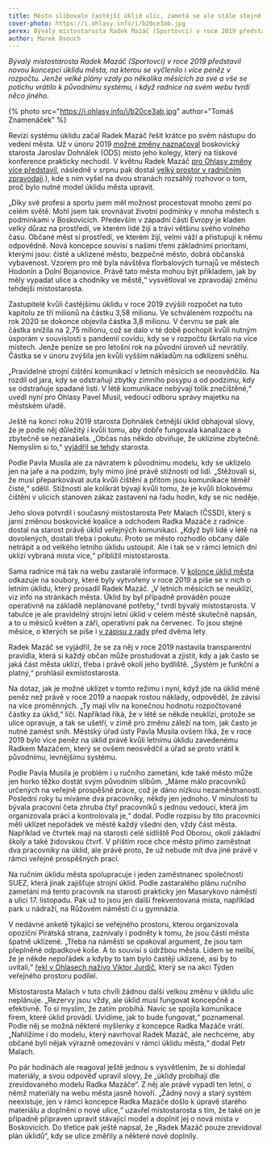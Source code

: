 ```yaml
---
title: Město slibovalo častější úklid ulic, zametá se ale stále stejně
cover-photo: https://i.ohlasy.info/i/b20ce3ab.jpg
perex: Bývalý místostarosta Radek Mazáč (Sportovci) v roce 2019 představil novou koncepci úklidu města. Velké plány ale vzaly po několika měsících za své a vše se potichu vrátilo k původnímu systému, i když radnice na svém webu tvrdí něco jiného.
author: Marek Osouch
---
```


*Bývalý místostarosta Radek Mazáč (Sportovci) v roce 2019 představil novou koncepci úklidu města, na kterou se vyčlenilo i více peněz v rozpočtu. Jenže velké plány vzaly po několika měsících za své a vše se potichu vrátilo k původnímu systému, i když radnice na svém webu tvrdí něco jiného.*

{% photo src="https://i.ohlasy.info/i/b20ce3ab.jpg" author="Tomáš Znamenáček" %}

Revizi systému úklidu začal Radek Mazáč řešit krátce po svém nástupu do vedení města. Už v únoru 2019 [možné změny naznačoval](https://ohlasy.info/clanky/2019/03/z-radnice.html) boskovický starosta Jaroslav Dohnálek (ODS) místo jeho kolegy, který na tiskové konference prakticky nechodil. V květnu Radek Mazáč [pro Ohlasy změny více představil](https://ohlasy.info/clanky/2019/06/z-radnice.html), následně v srpnu pak dostal [velký prostor v radničním zpravodaji](https://www.boskovice.cz/assets/File.ashx?id_org=832&id_dokumenty=36659).), kde s ním vyšel na dvou stranách rozsáhlý rozhovor o tom, proč bylo nutné model úklidu města upravit.

„Díky své profesi a sportu jsem měl možnost procestovat mnoho zemí po celém světě. Mohl jsem tak srovnávat životní podmínky v mnoha městech s podmínkami v Boskovicích. Především v západní části Evropy je kladen velký důraz na prostředí, ve kterém lidé žijí a tráví většinu svého volného času. Občané měst si prostředí, ve kterém žijí, velmi váží a přistupují k němu odpovědně. Nová koncepce souvisí s našimi třemi základními prioritami, kterými jsou: čisté a uklizené město, bezpečné město, dobrá občanská vybavenost. Vzorem pro mě byla návštěva florbalových turnajů ve městech Hodonín a Dolní Bojanovice. Právě tato města mohou být příkladem, jak by měly vypadat ulice a chodníky ve městě,“ vysvětloval ve zpravodaji změnu tehdejší místostarosta.

Zastupitelé kvůli častějšímu úklidu v roce 2019 zvýšili rozpočet na tuto kapitolu ze tří milionů na částku 3,58 milionu. Ve schváleném rozpočtu na rok 2020 se dokonce objevila částka 3,8 milionu. V červnu se pak ale částka snížila na 2,75 milionu, což se dalo v té době pochopit kvůli nutným úsporám v souvislosti s pandemií covidu, kdy se v rozpočtu škrtalo na více místech. Jenže peníze se pro letošní rok na původní úroveň už nevrátily. Částka se v únoru zvýšila jen kvůli vyšším nákladům na odklízení sněhu.

„Pravidelné strojní čištění komunikací v letních měsících se neosvědčilo. Na rozdíl od jara, kdy se odstraňují zbytky zimního posypu a od podzimu, kdy se odstraňuje spadané listí. V létě komunikace nebývají tolik znečištěné,“ uvedl nyní pro Ohlasy Pavel Musil, vedoucí odboru správy majetku na městském úřadě.

Ještě na konci roku 2019 starosta Dohnálek četnější úklid obhajoval slovy, že je podle něj důležitý i kvůli tomu, aby dobře fungovala kanalizace a zbytečně se nezanášela. „Občas nás někdo obviňuje, že uklízíme zbytečně. Nemyslím si to,“ [vyjádřil se tehdy](https://ohlasy.info/clanky/2019/12/z-radnice-2.html) starosta.

Podle Pavla Musila ale za návratem k původnímu modelu, kdy se uklízelo jen na jaře a na podzim, byly mimo jiné právě stížnosti od lidí. „Stěžovali si, že musí přeparkovávat auta kvůli čištění a přitom jsou komunikace téměř čisté,“ sdělil. Stížnosti ale kolikrát bývají kvůli tomu, že je kvůli blokovému čištění v ulicích stanoven zákaz zastavení na řadu hodin, kdy se nic neděje. 

Jeho slova potvrdil i současný místostarosta Petr Malach (ČSSD), který s jarní změnou boskovické koalice a odchodem Radka Mazáče z radnice dostal na starost právě úklid veřejných komunikací. „Když byli lidé v létě na dovolených, dostali třeba i pokutu. Proto se město rozhodlo občany dále netrápit a od velkého letního úklidu ustoupit. Ale i tak se v rámci letních dní uklízí vybraná místa více,“ přiblížil místostarosta.

Sama radnice má tak na webu zastaralé informace. V [kolonce úklid města ](https://www.boskovice.cz/vismo/dokumenty2.asp?id_org=832&id=36615)odkazuje na soubory, které byly vytvořeny v roce 2019 a píše se v nich o letním úklidu, který prosadil Radek Mazáč. „V letních měsících se neuklízí, viz info na stránkách města. Úklid by byl případně prováděn pouze operativně na základě neplánované potřeby,“ tvrdí bývalý místostarosta. V tabulce je ale pravidelný strojní letní úklid v celém městě skutečně napsán, a to u měsíců květen a září, operativní pak na červenec. To jsou stejné měsíce, o kterých se píše i [v zápisu z rady](https://boskovice.cz/assets/File.ashx?id_org=832&id_dokumenty=36367) před dvěma lety.

Radek Mazáč se vyjádřil, že se za něj v roce 2019 nastavila transparentní pravidla, která si každý občan může prostudovat a zjistit, kdy a jak často se jaká část města uklízí, třeba i právě okolí jeho bydliště. „Systém je funkční a platný,“ prohlásil exmístostarosta.

Na dotaz, jak je možné uklízet v tomto režimu i nyní, když jde na úklid méně peněz než právě v roce 2019 a naopak rostou náklady, odpověděl, že závisí na více proměnných. „Ty mají vliv na konečnou hodnotu rozpočtované částky za úklid,“ líčí. Například říká, že v létě se někde neuklízí, protože se ulice opravuje, a tak se ušetří, v zimě pro změnu záleží na tom, jak často je nutné zamést sníh. Městský úřad ústy Pavla Musila ovšem říká, že v roce 2019 bylo více peněz na úklid právě kvůli letnímu úklidu zavedenému Radkem Mazáčem, který se ovšem neosvědčil a úřad se proto vrátil k původnímu, levnějšímu systému.

Podle Pavla Musila je problém i u ručního zametání, kde také město může jen horko těžko dostát svým původním slibům. „Máme málo pracovníků určených na veřejně prospěšné práce, což je dáno nízkou nezaměstnaností. Poslední roky tu míváme dva pracovníky, někdy jen jednoho. V minulosti tu bývala pracovní četa zhruba čtyř pracovníků s jednou vedoucí, která jim organizovala práci a kontrolovala je,“ dodal. Podle rozpisu by tito pracovníci měli uklízet nepořádek ve městě každý všední den, vždy část města. Například ve čtvrtek mají na starosti celé sídliště Pod Oborou, okolí základní školy a také židovskou čtvrť. V příštím roce chce město přímo zaměstnat dva pracovníky na úklid, ale právě proto, že už nebude mít dva jiné právě v rámci veřejně prospěšných prací.

Na ručním úklidu města spolupracuje i jeden zaměstnanec společnosti SUEZ, která jinak zajišťuje strojní úklid. Podle zastaralého plánu ručního zametání má tento pracovník na starosti prakticky jen Masarykovo náměstí a ulici 17. listopadu. Pak už to jsou jen další frekventovaná místa, například park u nádraží, na Růžovém náměstí či u gymnázia.

V nedávné anketě týkající se veřejného prostoru, kterou organizovala opoziční Pirátská strana, zaznívaly i podněty k tomu, že jsou části města špatně uklízené. „Třeba na náměstí se opakoval argument, že jsou tam přeplněné odpadkové koše. A to souvisí s údržbou města. Lidem se nelíbí, že je někde nepořádek a kdyby to tam bylo častěji uklizené, asi by to uvítali,“ [řekl v Ohlasech naživo Viktor Jurdič](https://ohlasy.info/clanky/2021/11/jurdic-nazivo.html), který se na akci Týden veřejného prostoru podílel.

Místostarosta Malach v tuto chvíli žádnou další velkou změnu v úklidu ulic neplánuje. „Rezervy jsou vždy, ale úklid musí fungovat koncepčně a efektivně. To si myslím, že zatím probíhá. Navíc se spojila komunikace firem, které úklid provádí. Uvidíme, jak to bude fungovat,“ poznamenal. Podle něj se možná některé myšlenky z koncepce Radka Mazáče vrátí. „Nahlížíme i do modelu, který navrhoval Radek Mazáč, ale nechceme, aby občané byli nějak výrazně omezováni v rámci úklidu města,“ dodal Petr Malach. 

Po pár hodinách ale reagoval ještě jednou s vysvětlením, že si dohledal materiály, a svou odpověď upravil slovy, že „úklidy probíhají dle zrevidovaného modelu Radka Mazáče“. Z něj ale právě vypadl ten letní, o němž materiály na webu města jasně hovoří. „Žádný nový a starý systém neexistuje, jen v rámci koncepce Radka Mazáče došlo k úpravě starého materiálu a doplnění o nové ulice,“ uzavřel místostarosta s tím, že také on je případně připraven upravit stávající model a doplnit jej o nová místa v Boskovicích. Do třetice pak ještě napsal, že „Radek Mazáč pouze zrevidoval plán úklidů“, kdy se ulice změřily a některé nové doplnily.
